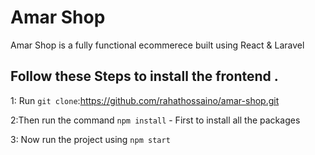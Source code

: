 <h1>Amar Shop</h1>
<p>Amar Shop is a fully functional ecommerece built using React & Laravel</p>

## Follow these Steps to install the frontend . 

1: Run `git clone`:https://github.com/rahathossaino/amar-shop.git

2:Then run the command    `npm install`  - First to install all the packages
   
3: Now run the project using   `npm start`
   

